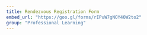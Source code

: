 ```yaml
---
title: Rendezvous Registration Form
embed_url: "https://goo.gl/forms/rIPuW7gNOY4OW2to2"
group: "Professional Learning"
---
```

